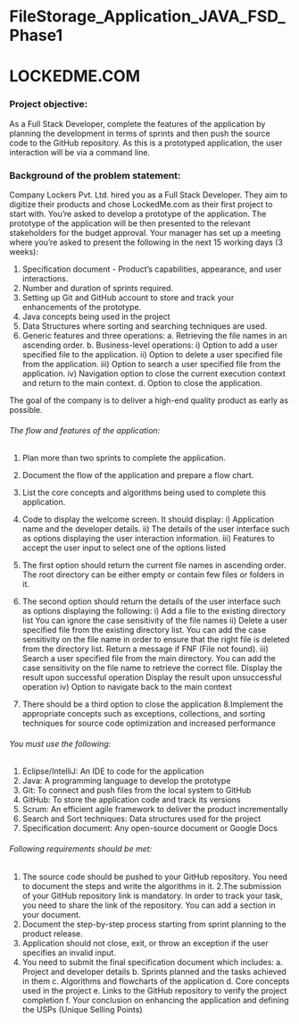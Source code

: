 # FileStorage_Application_JAVA_FSD_Phase1
# LOCKEDME.COM
### Project objective:
As a Full Stack Developer, complete the features of the application by planning the development in terms of sprints and then push the source code to the GitHub repository. As this is a prototyped application, the user interaction will be via a command line.

### Background of the problem statement:
Company Lockers Pvt. Ltd. hired you as a Full Stack Developer. They aim to digitize their products and chose LockedMe.com as their first project to start with. You’re asked to develop a prototype of the application. The prototype of the application will be then presented to the relevant stakeholders for the budget approval. Your manager has set up a meeting where you’re asked to present the following in the next 15 working days (3 weeks):
  1. Specification document - Product’s capabilities, appearance, and user interactions.
   2. Number and duration of sprints required.
   3. Setting up Git and GitHub account to store and track your enhancements of the prototype.
   4. Java concepts being used in the project
   5. Data Structures where sorting and searching techniques are used.
   6. Generic features and three operations:
        a. Retrieving the file names in an ascending order.
        b. Business-level operations:
            i) Option to add a user specified file to the application.
           ii) Option to delete a user specified file from the application.
          iii) Option to search a user specified file from the application.
           iv) Navigation option to close the current execution context and              return to the main context.
        d. Option to close the application.

The goal of the company is to deliver a high-end quality product as early as possible.

###### The flow and features of the application:
1.  Plan more than two sprints to complete the application.
2.  Document the flow of the application and prepare a flow chart.
3.  List the core concepts and algorithms being used to complete this application.
4. Code to display the welcome screen. It should display:
    i) Application name and the developer details.
   ii) The details of the user interface such as options displaying the user interaction information.
  iii) Features to accept the user input to select one of the options listed
5. The first option should return the current file names in ascending order. The root directory can be either empty or contain few files or folders in it.
6. The second option should return the details of the user interface such as options displaying the following:
     i) Add a file to the existing directory list
        You can ignore the case sensitivity of the file names
     ii) Delete a user specified file from the existing directory list.
        You can add the case sensitivity on the file name in order to ensure that the right file is deleted from the directory list.
        Return a message if FNF (File not found).
    iii) Search a user specified file from the main directory.
         You can add the case sensitivity on the file name to retrieve the correct file.
         Display the result upon successful operation
         Display the result upon unsuccessful operation
    iv) Option to navigate back to the main context

  7. There should be a third option to close the application
  8.Implement the appropriate concepts such as exceptions, collections, and sorting techniques for source code optimization and increased performance

###### You must use the following:

1. Eclipse/IntelliJ: An IDE to code for the application
2. Java: A programming language to develop the prototype
3. Git: To connect and push files from the local system to GitHub
4. GitHub: To store the application code and track its versions
5. Scrum: An efficient agile framework to deliver the product incrementally
6. Search and Sort techniques: Data structures used for the project
7. Specification document: Any open-source document or Google Docs

###### Following requirements should be met:

1. The source code should be pushed to your GitHub repository. You need to document the steps and write the algorithms in it.
2.The submission of your GitHub repository link is mandatory. In order to track your task, you need to share the link of the repository. You can add a section in your document.
3. Document the step-by-step process starting from sprint planning to the product release.
4. Application should not close, exit, or throw an exception if the user specifies an invalid input.
5. You need to submit the final specification document which includes:
      a. Project and developer details
      b. Sprints planned and the tasks achieved in them
      c. Algorithms and flowcharts of the application
      d. Core concepts used in the project
      e. Links to the GitHub repository to verify the project completion
      f. Your conclusion on enhancing the application and defining the USPs (Unique Selling Points)
